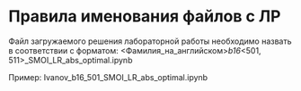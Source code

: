# Правила именования файлов с ЛР

Файл загружаемого решения лабораторной работы необходимо назвать в соответствии с форматом: 
<Фамилия_на_английском>_b16_<501, 511>_SMOI_LR_abs_optimal.ipynb

Пример: Ivanov_b16_501_SMOI_LR_abs_optimal.ipynb


